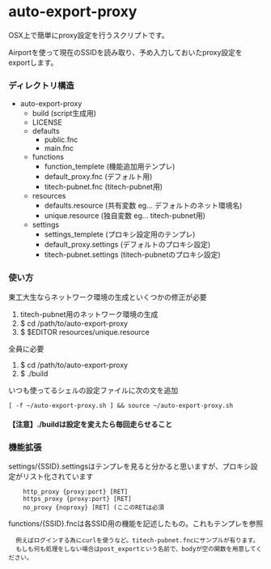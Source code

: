 auto-export-proxy
========================

OSX上で簡単にproxy設定を行うスクリプトです。

Airportを使って現在のSSIDを読み取り、予め入力しておいたproxy設定をexportします。


### ディレクトリ構造

+ auto-export-proxy
	- build (script生成用)
	- LICENSE
	- defaults
		* public.fnc
		* main.fnc
	- functions
		* function_templete (機能追加用テンプレ)
		* default_proxy.fnc (デフォルト用)
		* titech-pubnet.fnc (titech-pubnet用)
	- resources
		* defaults.resource (共有変数 eg... デフォルトのネット環境名)
		* unique.resource (独自変数 eg... titech-pubnet用)
	- settings
		* settings_templete (プロキシ設定用のテンプレ)
		* default_proxy.settings (デフォルトのプロキシ設定)
		* titech-pubnet.settings (titech-pubnetのプロキシ設定)


### 使い方

東工大生ならネットワーク環境の生成といくつかの修正が必要

1. titech-pubnet用のネットワーク環境の生成
1. $ cd /path/to/auto-export-proxy
1. $ $EDITOR resources/unique.resource

全員に必要

1. $ cd /path/to/auto-export-proxy
1. $ ./build

いつも使ってるシェルの設定ファイルに次の文を追加
	
	[ -f ~/auto-export-proxy.sh ] && source ~/auto-export-proxy.sh

#### 【注意】./buildは設定を変えたら毎回走らせること

### 機能拡張

settings/{SSID}.settingsはテンプレを見ると分かると思いますが、プロキシ設定がリスト化されています

        http_proxy {proxy:port} [RET]
        https_proxy {proxy:port} [RET]
        no_proxy {noproxy} [RET] (ここのRETは必須

functions/{SSID}.fncは各SSID用の機能を記述したもの。これもテンプレを参照

	  例えばログインする為にcurlを使うなど。titech-pubnet.fncにサンプルが有ります。
	  もしも何も処理をしない場合はpost_exportという名前で、bodyが空の関数を用意してください。
